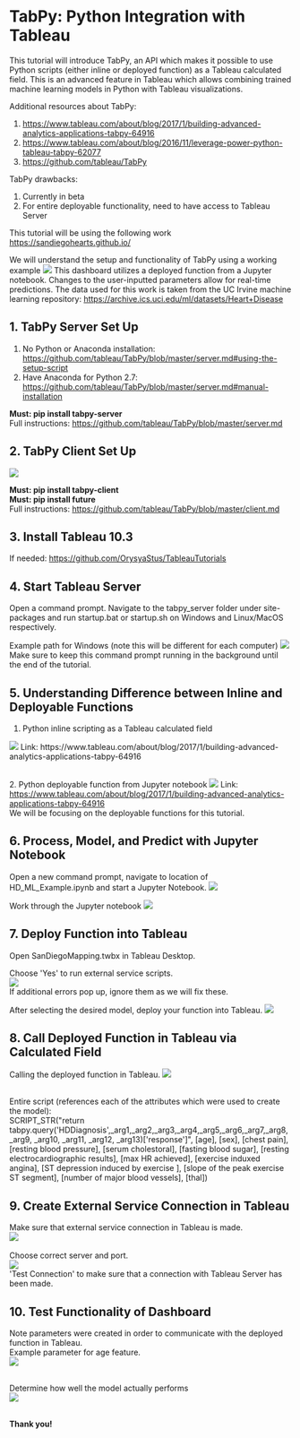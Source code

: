 # TabPy: Python Integration with Tableau
This tutorial will introduce TabPy, an API which makes it possible to use Python scripts (either inline or deployed function) as a Tableau calculated field. This is an advanced feature in Tableau which allows combining trained machine learning models in Python with Tableau visualizations. 

Additional resources about TabPy:
1. https://www.tableau.com/about/blog/2017/1/building-advanced-analytics-applications-tabpy-64916
2. https://www.tableau.com/about/blog/2016/11/leverage-power-python-tableau-tabpy-62077
3. https://github.com/tableau/TabPy

TabPy drawbacks:
1. Currently in beta
2. For entire deployable functionality, need to have access to Tableau Server

This tutorial will be using the following work https://sandiegohearts.github.io/

We will understand the setup and functionality of TabPy using a working example
<img src="https://github.com/OrysyaStus/TableauTutorials/blob/master/TabPy_Python_Integration/Images/TabPy.PNG">
This dashboard utilizes a deployed function from a Jupyter notebook. Changes to the user-inputted parameters allow for real-time predictions. The data used for this work is taken from the UC Irvine machine learning repository: https://archive.ics.uci.edu/ml/datasets/Heart+Disease

## 1. TabPy Server Set Up
1. No Python or Anaconda installation: https://github.com/tableau/TabPy/blob/master/server.md#using-the-setup-script
2. Have Anaconda for Python 2.7: https://github.com/tableau/TabPy/blob/master/server.md#manual-installation

**Must: pip install tabpy-server**
<br>Full instructions: https://github.com/tableau/TabPy/blob/master/server.md

## 2. TabPy Client Set Up
<img src="https://github.com/OrysyaStus/TableauTutorials/blob/master/TabPy_Python_Integration/Images/tabpy_client1.PNG">

**Must: pip install tabpy-client**
<br>**Must: pip install future**
<br>Full instructions: https://github.com/tableau/TabPy/blob/master/client.md

## 3. Install Tableau 10.3
If needed: https://github.com/OrysyaStus/TableauTutorials

## 4. Start Tableau Server
Open a command prompt. Navigate to the tabpy_server folder under site-packages and run startup.bat or startup.sh on Windows and Linux/MacOS respectively. 

Example path for Windows (note this will be different for each computer)
<img src="https://github.com/OrysyaStus/TableauTutorials/blob/master/TabPy_Python_Integration/Images/start_tableau_server.PNG">
Make sure to keep this command prompt running in the background until the end of the tutorial.

## 5. Understanding Difference between Inline and Deployable Functions
1. Python inline scripting as a Tableau calculated field
<img src="https://github.com/OrysyaStus/TableauTutorials/blob/master/TabPy_Python_Integration/Images/inline_example.PNG">
Link: https://www.tableau.com/about/blog/2017/1/building-advanced-analytics-applications-tabpy-64916

<br>2. Python deployable function from Jupyter notebook
<img src="https://github.com/OrysyaStus/TableauTutorials/blob/master/TabPy_Python_Integration/Images/deployable_function.PNG">
Link: https://www.tableau.com/about/blog/2017/1/building-advanced-analytics-applications-tabpy-64916
<br>We will be focusing on the deployable functions for this tutorial.

## 6. Process, Model, and Predict with Jupyter Notebook
Open a new command prompt, navigate to location of HD_ML_Example.ipynb and start a Jupyter Notebook.
<img src="https://github.com/OrysyaStus/TableauTutorials/blob/master/TabPy_Python_Integration/Images/start_jupyter_notebook.PNG">

Work through the Jupyter notebook
<img src="https://github.com/OrysyaStus/TableauTutorials/blob/master/TabPy_Python_Integration/Images/jupyter_notebook.PNG">

## 7. Deploy Function into Tableau
Open SanDiegoMapping.twbx in Tableau Desktop. 

Choose 'Yes' to run external service scripts. <br>
<img src="https://github.com/OrysyaStus/TableauTutorials/blob/master/TabPy_Python_Integration/Images/run_external_service.PNG">
<br>If additional errors pop up, ignore them as we will fix these.

After selecting the desired model, deploy your function into Tableau.
<img src="https://github.com/OrysyaStus/TableauTutorials/blob/master/TabPy_Python_Integration/Images/deploy_function.PNG">

## 8. Call Deployed Function in Tableau via Calculated Field
Calling the deployed function in Tableau.
<img src="https://github.com/OrysyaStus/TableauTutorials/blob/master/TabPy_Python_Integration/Images/calculated_field.PNG">

<br>Entire script (references each of the attributes which were used to create the model):<br>
SCRIPT_STR("return tabpy.query('HDDiagnosis',_arg1,_arg2,_arg3,_arg4,_arg5,_arg6,_arg7,_arg8,_arg9, _arg10, _arg11, _arg12, _arg13)['response']",
[age], [sex], [chest pain], [resting blood pressure], [serum cholestoral], [fasting blood sugar], [resting electrocardiographic results], [max HR achieved], [exercise induxed angina], [ST depression induced by exercise ], [slope of the peak exercise ST segment], [number of major blood vessels], [thal])

## 9. Create External Service Connection in Tableau
Make sure that external service connection in Tableau is made.<br>
<img src="https://github.com/OrysyaStus/TableauTutorials/blob/master/TabPy_Python_Integration/Images/external_service_connection1.PNG">
<br><br>Choose correct server and port.<br>
<img src="https://github.com/OrysyaStus/TableauTutorials/blob/master/TabPy_Python_Integration/Images/external_service_connection2.PNG">
<br>'Test Connection' to make sure that a connection with Tableau Server has been made.

## 10. Test Functionality of Dashboard
Note parameters were created in order to communicate with the deployed function in Tableau.
<br>Example parameter for age feature.<br>
<img src="https://github.com/OrysyaStus/TableauTutorials/blob/master/TabPy_Python_Integration/Images/parameters.PNG">

<br>Determine how well the model actually performs<br>
<img src="https://github.com/OrysyaStus/TableauTutorials/blob/master/TabPy_Python_Integration/Images/test_functionality.PNG">

<br> **Thank you!**
